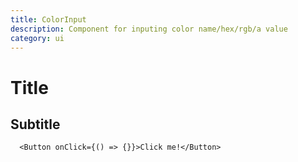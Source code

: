 ```yaml
---
title: ColorInput
description: Component for inputing color name/hex/rgb/a value
category: ui
---
```


# Title
## Subtitle
```tsx
  <Button onClick={() => {}}>Click me!</Button>
```
